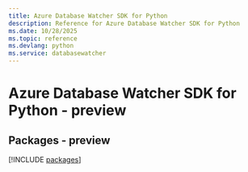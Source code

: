 ```yaml
---
title: Azure Database Watcher SDK for Python
description: Reference for Azure Database Watcher SDK for Python
ms.date: 10/28/2025
ms.topic: reference
ms.devlang: python
ms.service: databasewatcher
---
```

# Azure Database Watcher SDK for Python - preview
## Packages - preview
[!INCLUDE [packages](database-watcher-index.md)]